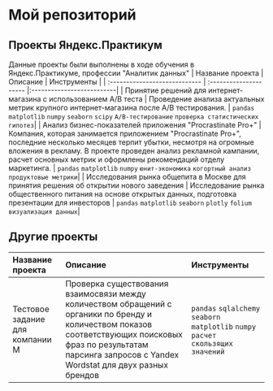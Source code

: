 # Мой репозиторий
## Проекты Яндекс.Практикум

Данные проекты были выполнены в ходе обучения в Яндекс.Практикуме, профессии "Аналитик данных"
| Название проекта | Описание | Инструменты |
| :---------------------------- | :--------------------- |:--------------------------|
| Принятие решений для интернет-магазина с использованием A/B теста | Проведение анализа актуальных метрик крупного интернет-магазина после A/B тестирования.  | `pandas` `matplotlib` `numpy` `seaborn` `scipy` `A/B-тестирование` `проверка статистических гипотез`|
| Анализ бизнес-показателей приложения "Procrastinate Pro+" | Компания, которая занимается приложением "Procrastinate Pro+", последние несколько месяцев терпит убытки, несмотря на огромные вложения в рекламу. В проекте проведен анализ рекламной кампании, расчет основных метрик и оформлены рекомендаций отделу маркетинга. | `pandas` `matplotlib` `numpy` `юнит-экономика`  `когортный анализ` `продуктовые метрики`|
| Исследования рынка общепита в Москве для принятия решения об открытии нового заведения | Исследование рынка общественного питания на основе открытых данных, подготовка презентации для инвесторов | `pandas` `matplotlib` `seaborn` `plotly` `folium` `визуализация данных`|

## Другие проекты

| Название проекта | Описание | Инструменты |
| :---------------------------- | :--------------------- |:--------------------------|
| Тестовое задание для компании M | Проверка существования взаимосвязи между количеством обращений с органики по бренду и количеством показов соответствующих поисковых фраз по результатам парсинга запросов с Yandex Wordstat для двух разных брендов | `pandas` `sqlalchemy` `seaborn` `matplotlib` `numpy` `расчет скользящих значений` |
